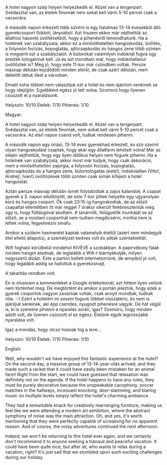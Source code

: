 
A hotel nagyon szép helyen helyezkedik el. Közel van a tengerpart.
Svédasztal van, az ételek finomak nem sokat kell várni 5-10 percet csak a vacsorára.

A második napon érkezett több szintre is egy hatalmas 13-14 évesekből álló gyerekcsoport fiúkból, lányokból. Azt hiszem ekkor már sejthettük az állathoz hasonló üvöltésekből, hogy a pihenésről lemondhatunk. Ha a hotelnek van szabályzata, akkor ez a minősíthetetlen hangoskodás, üvöltés, a folyosón focizás, kopogtatás, ajtócsapkodás és hangos zene több szinten is megsérti ezt a szabályzatot.
A bútorokat valamilyen indoknál fogva úgy érezték tologatniuk kell. Ja és azt mondtam már, hogy indokolatlanul üvöltöztek is?
Még jó, hogy este 11-kor már csöndben voltak. Persze másnap délután kezdődött minden előről, de csak azért délután, mert délelőtt láttuk őket a városban.

Emiatt soha többet nem választjuk ezt a hotel és nem ajánlom senkinek se hogy idejöjjön. Egyébként egész jó lett volna. Szomorú hogy ilyenen csúszott el a nyaralásunk.

Helyszín: 10/10
Ételek: 7/10
Pihenés: 1/10

Magyar:

A hotel nagyon szép helyen helyezkedik el. Közel van a tengerpart.
Svédasztal van, az ételek finomak, nem sokat kell várni 5-10 percet csak a vacsorára. Az első napon csend volt, tudtuk rendesen pihenni.

A második napon egy óriási, 13-14 éves gyerekhad érkezett, és szó szerint olyan hangoskodást csaptak, hogy akár egy állatfarm lehetett volna! Már az elején sejthettük, hogy egy ilyen idillikus helyen nem fogunk pihenni. Ha a hotelnek van szabályzata, akkor most már tudjuk, hogy csak dekoráció, mert a minősíthetetlen zajorgia, a folyosón focizás, kopogtatás, ajtócsapkodás és a hangos zene, bútortologatás (este!), indokolatlan (Vito!, Andrej!, Ivan!) üvöltözések több szinten csak simán kifejezi a hotel hangulatát.

Aztán persze másnap délután ismét folytatódtak a zajos kalandok. A csapat gyerek a 3. napon elköltözött, de este 7-kor jöttek helyette egy ugyanolyan korú és hangos csoport. Ők csak 23:15-ig hangoskodtak, de az előző csapattal ellentétben itt már reggel 7 órakor sikerült felébreszteniük még úgy is, hogy fülldugóval aludtam. A tanárnők, felügyelők munkáját se az előző, se a mostani csoportnál nem tudtam megdicsérni, mintha nem is lettek volna, fegyelmezni smafu. 

Amikor a szüleim hasmenést kaptak valamelyik ételtől (azért nem mindegyik étel ehető állapotú), a személyzet kedves volt és adtak széntablettát.

Wifi fogható körülbelül mindehol KIVÉVE a szobákban. A papírvékony falak minden hangot átadnak, de leglalább a Wifi-t leárnyékolják, milyen nagyszerű dizájn. Este a parton kellett interneteznünk, de annyiból jó volt, hogy legalább addig se hallottuk a gyerekzsivajt.

A takarítás rendben volt.

Én is olvastam a kommenteket a Google értékelésnél, azt hittem ilyen velünk nem történhet meg. De megtörtént és amikor a portán jeleztük, hogy ezek a gyerek csoportok nagyon zavaróak voltak, csak annyit mondtak, tudnak róla. :-)
Ezért a hotelért mi sosem fogunk többet visszatérni, és nem is ajánljuk senkinek, aki épp csendes, nyugodt pihenésre vágyik. De hát végül is, ki is szeretne pihenni a nyaralás során, igaz? Szomorú, hogy minden adott volt, de ilyenen csúszott el az egész. Életünk egyik legrosszabb nyaralása volt. 

Igaz a mondás, hogy olcsó húsnak híg a leve...

Helyszín: 10/10
Ételek: 7/10
Pihenés: 1/10

English:

Well, why wouldn't we have enjoyed this fantastic experience at the hotel? On the second day, a massive group of 13-14-year-olds arrived, and they made such a racket that it could have easily been mistaken for an animal farm! Right from the start, we could have guessed that relaxation was definitely not on the agenda. If the hotel happens to have any rules, they must be purely decorative because the unspeakable cacophony, soccer matches in the hallways, incessant knocking, door-slamming, and blaring music on multiple levels simply reflect the hotel's charming ambiance.

They had a remarkable knack for creatively rearranging furniture, making us feel like we were attending a modern art exhibition, where the abstract symphony of noise was the main attraction. Oh, and yes, it's worth mentioning that they were perfectly capable of screaming for no apparent reason. And of course, the noisy adventures continued the next afternoon.

Indeed, we won't be returning to this hotel ever again, and we certainly don't recommend it to anyone seeking a tranquil and peaceful vacation. It could have been quite nice, but after all, who wants to relax during a vacation, right? It's just sad that we stumbled upon such exciting challenges during our holiday.
